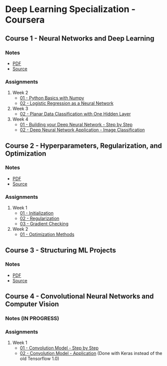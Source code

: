 # Deep Learning Specialization - Coursera
## Course 1 - Neural Networks and Deep Learning
### Notes
* [PDF](https://github.com/MohammadKhalaji/DeepLearningSpecializationCoursera/blob/master/Course%201%20Notes/Course%201%20-%20Neural%20Networks%20and%20Deep%20Learning.pdf)
* [Source](https://github.com/MohammadKhalaji/DeepLearningSpecializationCoursera/tree/master/Course%201%20Notes/TeX%20Source)
### Assignments
1. Week 2
    * [01 - Python Basics with Numpy](https://github.com/MohammadKhalaji/DeepLearningSpecializationCoursera/blob/master/Course%201%20Assignments/W02%20-%2001%20-%20Python%20Basics%20with%20Numpy/Python%20Basics%20With%20Numpy%20v3.ipynb)
    * [02 - Logistic Regression as a Neural Network](https://github.com/MohammadKhalaji/DeepLearningSpecializationCoursera/blob/master/Course%201%20Assignments/W02%20-%2002%20-%20Logistic%20Regression%20as%20a%20Neural%20Network/Logistic%20Regression%20with%20a%20Neural%20Network%20mindset%20v5.ipynb)
2. Week 3
    * [02 - Planar Data Classification with One Hidden Layer](https://github.com/MohammadKhalaji/DeepLearningSpecializationCoursera/blob/master/Course%201%20Assignments/W03%20-%2001%20-%20Planar%20data%20classification%20with%20one%20hidden%20layer/Planar%20data%20classification%20with%20one%20hidden%20layer%20v5.ipynb)
3. Week 4
    * [01 - Building your Deep Neural Network - Step by Step](https://github.com/MohammadKhalaji/DeepLearningSpecializationCoursera/blob/master/Course%201%20Assignments/W04%20-%2001%20-%20Building%20your%20Deep%20Neural%20Network%20-%20Step%20by%20Step/Building%20your%20Deep%20Neural%20Network%20-%20Step%20by%20Step%20v8.ipynb)
    * [02 - Deep Neural Network Application - Image Classification](https://github.com/MohammadKhalaji/DeepLearningSpecializationCoursera/blob/master/Course%201%20Assignments/W04%20-%2002%20-%20Deep%20Neural%20Network%20Application_%20Image%20Classification/Deep%20Neural%20Network%20-%20Application%20v8.ipynb)

## Course 2 - Hyperparameters, Regularization, and Optimization
### Notes
* [PDF](https://github.com/MohammadKhalaji/DeepLearningSpecializationCoursera/blob/master/Course%202%20Notes/Course%202%20-%20Hyperparameters%2C%20Regularization%2C%20and%20Optimization.pdf)
* [Source](https://github.com/MohammadKhalaji/DeepLearningSpecializationCoursera/tree/master/Course%202%20Notes/TeX%20Source)
### Assignments
1. Week 1
    * [01 - Initialization](https://github.com/MohammadKhalaji/DeepLearningSpecializationCoursera/blob/master/Course%202%20Assignments/W01%20-%2001%20-%20Initialization/Initialization.ipynb)
    * [02 - Regularization](https://github.com/MohammadKhalaji/DeepLearningSpecializationCoursera/blob/master/Course%202%20Assignments/W01%20-%2002%20-%20Regularization/Regularization%20-%20v2.ipynb)
    * [03 - Gradient Checking](https://github.com/MohammadKhalaji/DeepLearningSpecializationCoursera/blob/master/Course%202%20Assignments/W01%20-%2003%20-%20Gradient%20Checking/Gradient%20Checking%20v1.ipynb)
2. Week 2 
    * [01 - Optimization Methods](https://github.com/MohammadKhalaji/DeepLearningSpecializationCoursera/blob/master/Course%202%20Assignments/W02%20-%2001%20-%20Optimization%20Methods/Optimization%20methods.ipynb)

## Course 3 - Structuring ML Projects
### Notes
* [PDF](https://github.com/MohammadKhalaji/DeepLearningSpecializationCoursera/blob/master/Course%203%20Notes/Course%203%20-%20Structuring%20ML%20Projects.pdf)
* [Source](https://github.com/MohammadKhalaji/DeepLearningSpecializationCoursera/tree/master/Course%203%20Notes/TeX%20Source)

## Course 4 - Convolutional Neural Networks and Computer Vision
### Notes (IN PROGRESS)
### Assignments 
1. Week 1
    * [01 - Convolution Model - Step by Step](https://github.com/MohammadKhalaji/DeepLearningSpecializationCoursera/blob/master/Course%204%20Assignments/W01%20-%2001%20-%20Convolution%20model%20-%20Step%20by%20Step/Convolution%20model%20-%20Step%20by%20Step%20-%20v2.ipynb)
    * [02 - Convolution Model - Application](https://github.com/MohammadKhalaji/DeepLearningSpecializationCoursera/blob/master/Course%204%20Assignments/W01%20-%2002%20-%20Convolution%20model%20-%20Application/Convolutional%20Neural%20Net%20-%20Application%20-%20Keras.ipynb) (Done with Keras instead of the old Tensorflow 1.0)